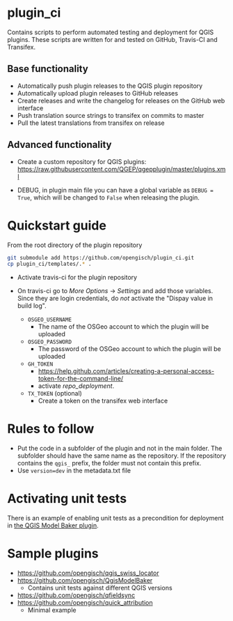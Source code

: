 # plugin_ci

Contains scripts to perform automated testing and deployment for QGIS plugins.
These scripts are written for and tested on GitHub, Travis-CI and Transifex.

## Base functionality

 - Automatically push plugin releases to the QGIS plugin repository
 - Automatically upload plugin releases to GitHub releases
 - Create releases and write the changelog for releases on the GitHub web interface
 - Push translation source strings to transifex on commits to master
 - Pull the latest translations from transifex on release

## Advanced functionality

 - Create a custom repository for QGIS plugins:
   https://raw.githubusercontent.com/QGEP/qgepplugin/master/plugins.xml
   
 - DEBUG, in plugin main file you can have a global variable as `DEBUG = True`, which will be changed to `False` when releasing the plugin.

# Quickstart guide

From the root directory of the plugin repository

```sh
git submodule add https://github.com/opengisch/plugin_ci.git
cp plugin_ci/templates/.* .
```

 - Activate travis-ci for the plugin repository
 - On travis-ci go to *More Options* -> *Settings* and add those variables. Since they are login credentials, do *not* activate the "Dispay value in build log".
 
   - `OSGEO_USERNAME`
     - The name of the OSGeo account to which the plugin will be uploaded
   - `OSGEO_PASSWORD`
     - The password of the OSGeo account to which the plugin will be uploaded
   - `GH_TOKEN`
     - https://help.github.com/articles/creating-a-personal-access-token-for-the-command-line/
     - activate *repo_deployment*.
   - `TX_TOKEN` (optional)
     - Create a token on the transifex web interface
 
# Rules to follow

- Put the code in a subfolder of the plugin and not in the main folder. The subfolder should have the same name as the repository. If the repository contains the `qgis_` prefix, the folder must not contain this prefix.
- Use `version=dev` in the metadata.txt file

# Activating unit tests

There is an example of enabling unit tests as a precondition for deployment in [the QGIS Model Baker plugin](https://github.com/opengisch/QgisModelBaker/blob/master/.travis.yml).

# Sample plugins
  - https://github.com/opengisch/qgis_swiss_locator
  - https://github.com/opengisch/QgisModelBaker
    - Contains unit tests against different QGIS versions
  - https://github.com/opengisch/qfieldsync
  - https://github.com/opengisch/quick_attribution
    - Minimal example
  
